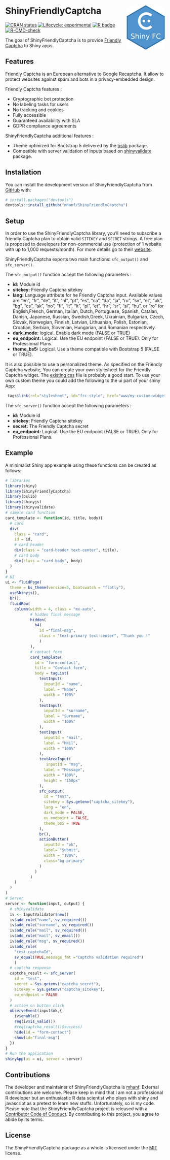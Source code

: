 
<!-- README.md is generated from README.Rmd. Please edit that file -->

# ShinyFriendlyCaptcha <a href="https://mhanf.github.io/ShinyFriendlyCaptcha/"><img src="man/figures/logo.png" align="right" height="139" /></a>

<!-- badges: start -->

[![CRAN
status](https://www.r-pkg.org/badges/version/ShinyFriendlyCaptcha)](https://CRAN.R-project.org/package=ShinyFriendlyCaptcha)
[![Lifecycle:
experimental](https://img.shields.io/badge/lifecycle-experimental-orange.svg)](https://lifecycle.r-lib.org/articles/stages.html#experimental)
[![R
badge](https://img.shields.io/badge/Build%20with-♥%20and%20R-blue)](https://github.com/mhanf/ShinyFriendlyCaptcha)
[![R-CMD-check](https://github.com/mhanf/ShinyFriendlyCaptcha/actions/workflows/R-CMD-check.yaml/badge.svg)](https://github.com/mhanf/ShinyFriendlyCaptcha/actions/workflows/R-CMD-check.yaml)
<!-- badges: end -->

The goal of ShinyFriendlyCaptcha is to provide [Friendly
Captcha](https://friendlycaptcha.com/) to Shiny apps.

## Features

Friendly Captcha is an European alternative to Google Recaptcha. It
allow to protect websites against spam and bots in a privacy-embedded
design.

Friendly Captcha features :

-   Cryptographic bot protection
-   No labeling tasks for users
-   No tracking and cookies
-   Fully accessible
-   Guaranteed availability with SLA
-   GDPR compliance agreements

ShinyFriendlyCaptcha additional features :

-   Theme optimized for Bootstrap 5 delivered by the
    [bslib](https://rstudio.github.io/bslib/) package.
-   Compatible with server validation of inputs based on
    [shinyvalidate](https://rstudio.github.io/shinyvalidate/) package.

## Installation

You can install the development version of ShinyFriendlyCaptcha from
[GitHub](https://github.com/) with:

``` r
# install.packages("devtools")
devtools::install_github("mhanf/ShinyFriendlyCaptcha")
```

## Setup

In order to use the ShinyFriendlyCaptcha library, you’ll need to
subscribe a friendly Captcha plan to obtain valid `SITEKEY` and `SECRET`
strings. A free plan is proposed to developers for non-commercial use
(protection of 1 website with up to 1,000 requests/month). For more
details go to their [website](https://friendlycaptcha.com/).

ShinyFriendlyCaptcha exports two main functions: `sfc_output()` and
`sfc_server()`.

The `sfc_output()` function accept the following parameters :

-   **id:** Module id
-   **sitekey:** Friendly Captcha sitekey
-   **lang:** Language attribute for he Friendly Captcha input.
    Available values are “en”, “fr”, “de”, “it”, “nl”, “pt”, “es”, “ca”,
    “da”, “ja”, “ru”, “sv”, “el”, “uk”, “bg”, “cs”, “sk”, “no”, “fi”,
    “lt”, “lt”, “pl”, “et”, “hr”, “sr”, “sl”, “hu”, or “ro” for
    English,French, German, Italian, Dutch, Portuguese, Spanish,
    Catalan, Danish, Japanese, Russian, Swedish,Greek, Ukrainian,
    Bulgarian, Czech, Slovak, Norwegian, Finnish, Latvian, Lithuanian,
    Polish, Estonian, Croatian, Serbian, Slovenian, Hungarian, and
    Romanian respectively.
-   **dark_mode:** logical. Enable dark mode (FALSE or TRUE)
-   **eu_endpoint:** Logical. Use the EU endpoint (FALSE or TRUE). Only
    for Professional Plans.
-   **theme_bs5:** Logical. Use a theme compatible with Bootstrap 5
    (FALSE or TRUE).

It is also possible to use a personalized theme. As specified on the
Friendly Captcha website, You can create your own stylesheet for the
Friendly Captcha widget. The [existing
css](https://github.com/FriendlyCaptcha/friendly-challenge/blob/master/src/styles.css)
file is probably a good start. To use your own custom theme you could
add the following to the ui part of your shiny App:

``` r
 tags$link(rel="stylesheet", id="frc-style", href="www/my-custom-widget-theme.css")
```

The `sfc_server()` function accept the following parameters :

-   **id:** Module id
-   **sitekey:** Friendly Captcha sitekey
-   **secret:** The Friendly Captcha secret
-   **eu_endpoint:** Logical. Use the EU endpoint (FALSE or TRUE). Only
    for Professional Plans.

## Example

A minimalist Shiny app example using these functions can be created as
follows:

``` r
# libraries
library(shiny)
library(ShinyFriendlyCaptcha)
library(bslib)
library(shinyjs)
library(shinyvalidate)
# simple card function
card_template <- function(id, title, body){
  # card
  div(
    class = "card", 
    id = id,
    # card header
    div(class = "card-header text-center", title),
    # card body
    div(class = "card-body", body)
  )
}
# UI
ui <- fluidPage(
  theme = bs_theme(version=5, bootswatch = "flatly"),
  useShinyjs(),
  br(),
  fluidRow(
    column(width = 4, class = "mx-auto",
           # hidden final message
           hidden(
             h4(
               id ="final-msg", 
               class = "text-primary text-center", "Thank you !"
               )
           ),
           # contact form
           card_template(
             id = "form-contact",
             title = "Contact form",
             body = tagList(
               textInput(
                 inputId = "name",
                 label = "Name",
                 width = "100%"
               ),
               textInput(
                 inputId = "surname",
                 label = "Surname",
                 width = "100%"
               ),
               textInput(
                 inputId = "mail",
                 label = "Mail",
                 width = "100%"
               ),
               textAreaInput(
                  inputId = "msg",
                 label = "Message",
                 width = "100%",
                 height = "150px"
               ),
               sfc_output(
                 id = "test",
                 sitekey = Sys.getenv("captcha_sitekey"),
                 lang = "en",
                 dark_mode = FALSE,
                 eu_endpoint = FALSE,
                 theme_bs5 = TRUE
               ),
               br(),
               actionButton(
                 inputId = "ok",
                 label= "Submit",
                 width = "100%",
                 class="bg-primary"
               )
             )
           )
    )
  )
)
# Server
server <- function(input, output) {
  # shinyvalidate
  iv <- InputValidator$new()
  iv$add_rule("name", sv_required())
  iv$add_rule("surname", sv_required())
  iv$add_rule("mail", sv_required())
  iv$add_rule("mail", sv_email())
  iv$add_rule("msg", sv_required())
  iv$add_rule(
    "test-captchaId", 
    sv_equal(TRUE,message_fmt ="Captcha validation required")
    )
  # captcha response
  captcha_result <- sfc_server(
    id = "test",
    secret = Sys.getenv("captcha_secret"),
    sitekey = Sys.getenv("captcha_sitekey"),
    eu_endpoint = FALSE
  )
  # action on button click
  observeEvent(input$ok,{
    iv$enable()
    req(iv$is_valid())
    #req(captcha_result()$success)
    hide(id = "form-contact")
    show(id="final-msg")
  })
}
# Run the application
shinyApp(ui = ui, server = server)
```

## Contributions

The developer and maintainer of ShinyFriendlyCaptcha is
[mhanf](https://github.com/mhanf). External contributions are welcome.
Please keep in mind that I am not a professional R developer but an
enthusiastic R data scientist who plays with shiny and javascript as a
pretext to learn new stuffs. Unfortunately, so is my code. Please note
that the ShinyFriendlyCaptcha project is released with a [Contributor
Code of
Conduct](https://mhanf.github.io/ShinyFriendlyCaptcha/CODE_OF_CONDUCT.html).
By contributing to this project, you agree to abide by its terms.

## License

The ShinyFriendlyCaptcha package as a whole is licensed under the
[MIT](https://opensource.org/licenses/mit-license.php) license.
